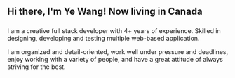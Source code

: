 ## Hi there, I'm Ye Wang! Now living in Canada

###

I am a creative full stack developer with 4+ years of experience. Skilled in designing, developing and testing multiple web-based application.

I am organized and detail-oriented, work well under pressure and deadlines, enjoy working with a variety of people, and have a great attitude of always striving for the best.
